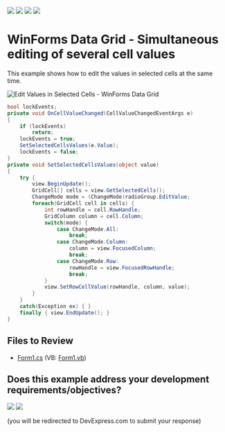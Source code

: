 <!-- default badges list -->
![](https://img.shields.io/endpoint?url=https://codecentral.devexpress.com/api/v1/VersionRange/128628324/13.1.4%2B)
[![](https://img.shields.io/badge/Open_in_DevExpress_Support_Center-FF7200?style=flat-square&logo=DevExpress&logoColor=white)](https://supportcenter.devexpress.com/ticket/details/E2779)
[![](https://img.shields.io/badge/📖_How_to_use_DevExpress_Examples-e9f6fc?style=flat-square)](https://docs.devexpress.com/GeneralInformation/403183)
[![](https://img.shields.io/badge/💬_Leave_Feedback-feecdd?style=flat-square)](#does-this-example-address-your-development-requirementsobjectives)
<!-- default badges end -->
# WinForms Data Grid - Simultaneous editing of several cell values

This example shows how to edit the values ​​in selected cells at the same time.

![Edit Values in Selected Cells - WinForms Data Grid](https://raw.githubusercontent.com/DevExpress-Examples/how-to-edit-multiple-values-in-gridview-at-the-same-time-e2779/13.1.4+/media/ff30315e-29e4-4c71-9772-bd893bb6bab2.png)

```csharp
bool lockEvents;
private void OnCellValueChanged(CellValueChangedEventArgs e)
{
    if (lockEvents)
        return;
    lockEvents = true;
    SetSelectedCellsValues(e.Value);
    lockEvents = false;
}
private void SetSelectedCellsValues(object value)
{
    try {
        view.BeginUpdate();
        GridCell[] cells = view.GetSelectedCells();
        ChangeMode mode = (ChangeMode)radioGroup.EditValue;
        foreach(GridCell cell in cells) {
            int rowHandle = cell.RowHandle;
            GridColumn column = cell.Column;
            switch(mode) {
                case ChangeMode.All:
                    break;
                case ChangeMode.Column:
                    column = view.FocusedColumn;
                    break;
                case ChangeMode.Row:
                    rowHandle = view.FocusedRowHandle;
                    break;
            }
            view.SetRowCellValue(rowHandle, column, value);
        }
    }
    catch(Exception ex) { }
    finally { view.EndUpdate(); }
}
```


## Files to Review

* [Form1.cs](./CS/MultiSelectionEditingHelper.cs) (VB: [Form1.vb](./VB/MultiSelectionEditingHelper.vb))
<!-- feedback -->
## Does this example address your development requirements/objectives?

[<img src="https://www.devexpress.com/support/examples/i/yes-button.svg"/>](https://www.devexpress.com/support/examples/survey.xml?utm_source=github&utm_campaign=winforms-grid-multi-cell-editing&~~~was_helpful=yes) [<img src="https://www.devexpress.com/support/examples/i/no-button.svg"/>](https://www.devexpress.com/support/examples/survey.xml?utm_source=github&utm_campaign=winforms-grid-multi-cell-editing&~~~was_helpful=no)

(you will be redirected to DevExpress.com to submit your response)
<!-- feedback end -->
